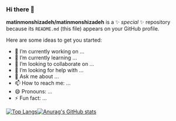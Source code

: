 ### Hi there 👋

**matinmonshizadeh/matinmonshizadeh** is a ✨ _special_ ✨ repository because its `README.md` (this file) appears on your GitHub profile.

Here are some ideas to get you started:

- 🔭 I’m currently working on ...
- 🌱 I’m currently learning ...
- 👯 I’m looking to collaborate on ...
- 🤔 I’m looking for help with ...
- 💬 Ask me about ...
- 📫 How to reach me: ...
- 😄 Pronouns: ...
- ⚡ Fun fact: ...

[![Top Langs](https://github-readme-stats.vercel.app/api/top-langs/?username=matinmonshizadeh&theme=gotham)](https://github.com/anuraghazra/github-readme-stats)[![Anurag's GitHub stats](https://github-readme-stats.vercel.app/api?username=matinmonshizadeh&show_icons=true&theme=gotham)](https://github.com/anuraghazra/github-readme-stats)          


